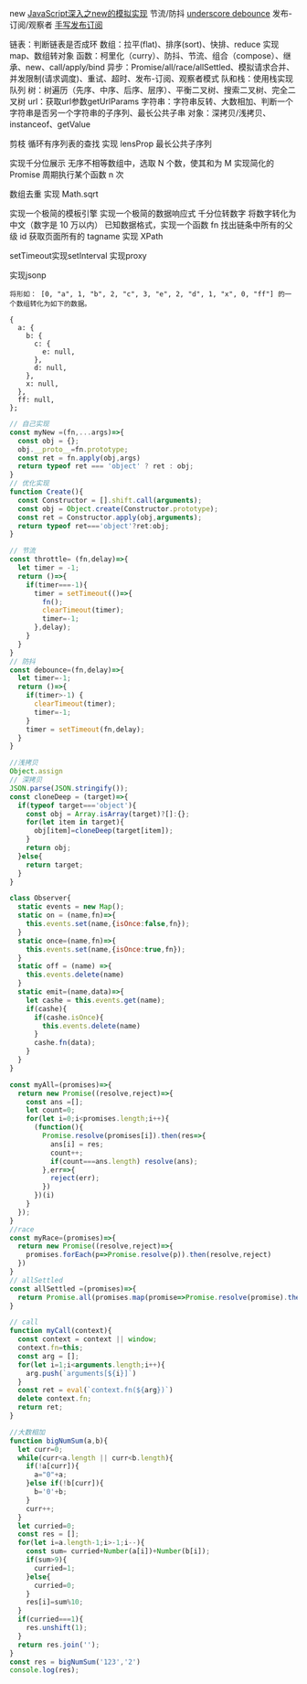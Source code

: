 new
[JavaScript深入之new的模拟实现](https://juejin.cn/post/6844903476766441479)
节流/防抖
[underscore debounce](https://github.com/jashkenas/underscore/blob/master/modules/debounce.js)
发布-订阅/观察者
[手写发布订阅](https://github.com/lgwebdream/FE-Interview/issues/34)

链表：判断链表是否成环
数组：拉平(flat)、排序(sort)、快排、reduce 实现 map、数组转对象
函数：柯里化（curry）、防抖、节流、组合（compose）、继承、new、call/apply/bind
异步：Promise/all/race/allSettled、模拟请求合并、并发限制(请求调度)、重试、超时、发布-订阅、观察者模式
队和栈：使用栈实现队列
树：树遍历（先序、中序、后序、层序）、平衡二叉树、搜索二叉树、完全二叉树
url：获取url参数getUrlParams
字符串：字符串反转、大数相加、判断一个字符串是否另一个字符串的子序列、最长公共子串
对象：深拷贝/浅拷贝、instanceof、getValue

剪枝
循环有序列表的查找
实现 lensProp
最长公共子序列

实现千分位展示
无序不相等数组中，选取 N 个数，使其和为 M
实现简化的 Promise
周期执行某个函数 n 次

数组去重
实现 Math.sqrt

实现一个极简的模板引擎
实现一个极简的数据响应式
千分位转数字
将数字转化为中文（数字是 10 万以内）
已知数据格式，实现一个函数 fn 找出链条中所有的父级 id
获取页面所有的 tagname
实现 XPath

setTimeout实现setInterval
实现proxy

实现jsonp

```
将形如： [0, "a", 1, "b", 2, "c", 3, "e", 2, "d", 1, "x", 0, "ff"] 的一个数组转化为如下的数据。

{
  a: {
    b: {
      c: {
        e: null,
      },
      d: null,
    },
    x: null,
  },
  ff: null,
};
```
```js
// 自己实现
const myNew =(fn,...args)=>{
  const obj = {};
  obj.__proto__=fn.prototype;
  const ret = fn.apply(obj,args)
  return typeof ret === 'object' ? ret : obj;
}
// 优化实现
function Create(){
  const Constructor = [].shift.call(arguments);
  const obj = Object.create(Constructor.prototype);
  const ret = Constructor.apply(obj,arguments);
  return typeof ret==='object'?ret:obj;
}
```

```js
// 节流
const throttle= (fn,delay)=>{
  let timer = -1;
  return ()=>{
    if(timer===-1){
      timer = setTimeout(()=>{
        fn();
        clearTimeout(timer);
        timer=-1;
      },delay);
    }
  }
}
// 防抖
const debounce=(fn,delay)=>{
  let timer=-1;
  return ()=>{
    if(timer>-1) {
      clearTimeout(timer);
      timer=-1;
    }
    timer = setTimeout(fn,delay);
  }
}
```

```js
//浅拷贝
Object.assign
// 深拷贝
JSON.parse(JSON.stringify());
const cloneDeep = (target)=>{
  if(typeof target==='object'){
    const obj = Array.isArray(target)?[]:{};
    for(let item in target){
      obj[item]=cloneDeep(target[item]);
    }
    return obj;
  }else{
    return target;
  }
}
```

```js
class Observer{
  static events = new Map();
  static on = (name,fn)=>{
    this.events.set(name,{isOnce:false,fn});
  }
  static once=(name,fn)=>{
    this.events.set(name,{isOnce:true,fn});
  }
  static off = (name) =>{
    this.events.delete(name)
  }
  static emit=(name,data)=>{
    let cashe = this.events.get(name);
    if(cashe){
      if(cashe.isOnce){
        this.events.delete(name)
      }
      cashe.fn(data);
    }
  }
}
```

```js
const myAll=(promises)=>{
  return new Promise((resolve,reject)=>{
    const ans =[];
    let count=0;
    for(let i=0;i<promises.length;i++){
      (function(){
        Promise.resolve(promises[i]).then(res=>{
          ans[i] = res;
          count++;
          if(count===ans.length) resolve(ans);
        },err=>{
          reject(err);
        })
      })(i)
    }
  });
}
//race
const myRace=(promises)=>{
  return new Promise((resolve,reject)=>{
    promises.forEach(p=>Promise.resolve(p)).then(resolve,reject)
  })
}
// allSettled
const allSettled =(promises)=>{
  return Promise.all(promises.map(promise=>Promise.resolve(promise).then(res=>({status:'fulfilled',res},err=>({status:'rejected',err})))))
}
```
```js
// call
function myCall(context){
  const context = context || window;
  context.fn=this;
  const arg = [];
  for(let i=1;i<arguments.length;i++){
    arg.push(`arguments[${i}]`)
  }
  const ret = eval(`context.fn(${arg})`)
  delete context.fn;
  return ret;
}
```
```js
//大数相加
function bigNumSum(a,b){
  let curr=0;
  while(curr<a.length || curr<b.length){
    if(!a[curr]){
      a="0"+a;
    }else if(!b[curr]){
      b='0'+b;
    }
    curr++;
  }
  let curried=0;
  const res = [];
  for(let i=a.length-1;i>-1;i--){
    const sum= curried+Number(a[i])+Number(b[i]);
    if(sum>9){
      curried=1;
    }else{
      curried=0;
    }
    res[i]=sum%10;
  }
  if(curried===1){
    res.unshift(1);
  }
  return res.join('');
}
const res = bigNumSum('123','2')
console.log(res);
```